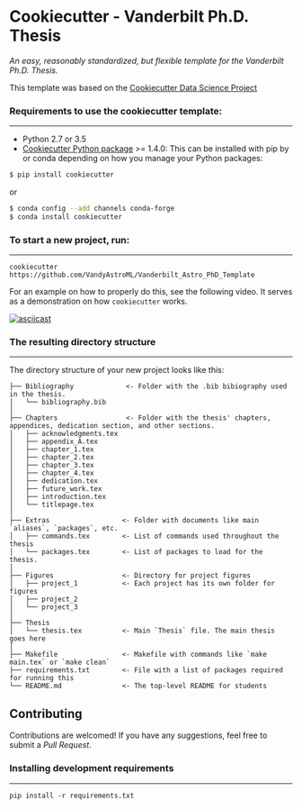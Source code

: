 # Cookiecutter - Vanderbilt Ph.D. Thesis

_An easy, reasonably standardized, but flexible template for the Vanderbilt Ph.D. Thesis._

This template was based on the [Cookiecutter Data Science Project](http://drivendata.github.io/cookiecutter-data-science/)

### Requirements to use the cookiecutter template:
-----------
 - Python 2.7 or 3.5
 - [Cookiecutter Python package](http://cookiecutter.readthedocs.org/en/latest/installation.html) >= 1.4.0: This can be installed with pip by or conda depending on how you manage your Python packages:

``` bash
$ pip install cookiecutter
```

or

``` bash
$ conda config --add channels conda-forge
$ conda install cookiecutter
```


### To start a new project, run:
------------

    cookiecutter https://github.com/VandyAstroML/Vanderbilt_Astro_PhD_Template

For an example on how to properly do this, see the following video. It serves as a demonstration on how `cookiecutter` works.

[![asciicast](https://asciinema.org/a/9bgl5qh17wlop4xyxu9n9wr02.png)](https://asciinema.org/a/9bgl5qh17wlop4xyxu9n9wr02)


### The resulting directory structure
------------

The directory structure of your new project looks like this: 

```
├── Bibliography             <- Folder with the .bib bibiography used in the thesis.
│   └── bibliography.bib
│
├── Chapters                 <- Folder with the thesis' chapters, appendices, dedication section, and other sections.
│   ├── acknowledgments.tex
│   ├── appendix_A.tex
│   ├── chapter_1.tex
│   ├── chapter_2.tex
│   ├── chapter_3.tex
│   ├── chapter_4.tex
│   ├── dedication.tex
│   ├── future_work.tex
│   ├── introduction.tex
│   └── titlepage.tex
│
├── Extras                  <- Folder with documents like main `aliases`, `packages`, etc.
│   ├── commands.tex        <- List of commands used throughout the thesis
│   └── packages.tex        <- List of packages to load for the thesis.
│
├── Figures                 <- Directory for project figures
│   ├── project_1           <- Each project has its own folder for figures
│   ├── project_2
│   └── project_3
│
├── Thesis
│   └── thesis.tex          <- Main `Thesis` file. The main thesis goes here
│
├── Makefile                <- Makefile with commands like `make main.tex` or `make clean`
├── requirements.txt        <- File with a list of packages required for running this
└── README.md               <- The top-level README for students

```

## Contributing

Contributions are welcomed! If you have any suggestions, feel free to submit a _Pull Request_.

### Installing development requirements
------------

    pip install -r requirements.txt
